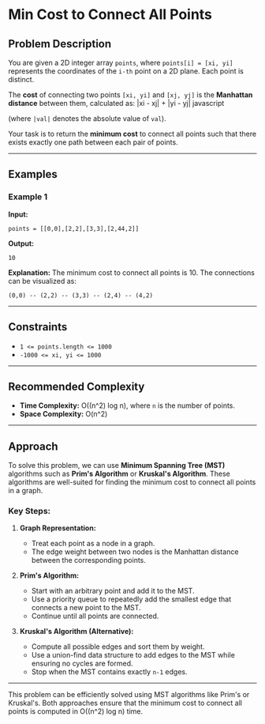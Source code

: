 # Min Cost to Connect All Points

## Problem Description

You are given a 2D integer array `points`, where `points[i] = [xi, yi]` represents the coordinates of the `i-th` point on a 2D plane. Each point is distinct.

The **cost** of connecting two points `[xi, yi]` and `[xj, yj]` is the **Manhattan distance** between them, calculated as:
|xi - xj| + |yi - yj|
javascript


(where `|val|` denotes the absolute value of `val`).

Your task is to return the **minimum cost** to connect all points such that there exists exactly one path between each pair of points.

---

## Examples

### Example 1

**Input:**
```
points = [[0,0],[2,2],[3,3],[2,44,2]]
```



**Output:**
```
10
```

**Explanation:**
The minimum cost to connect all points is 10. The connections can be visualized as:
```
(0,0) -- (2,2) -- (3,3) -- (2,4) -- (4,2)
```

---

## Constraints

- `1 <= points.length <= 1000`
- `-1000 <= xi, yi <= 1000`

---

## Recommended Complexity

- **Time Complexity:** O((n^2) log n), where `n` is the number of points.
- **Space Complexity:** O(n^2)

---

## Approach

To solve this problem, we can use **Minimum Spanning Tree (MST)** algorithms such as **Prim's Algorithm** or **Kruskal's Algorithm**. These algorithms are well-suited for finding the minimum cost to connect all points in a graph.

### Key Steps:

1. **Graph Representation:**
   - Treat each point as a node in a graph.
   - The edge weight between two nodes is the Manhattan distance between the corresponding points.

2. **Prim's Algorithm:**
   - Start with an arbitrary point and add it to the MST.
   - Use a priority queue to repeatedly add the smallest edge that connects a new point to the MST.
   - Continue until all points are connected.

3. **Kruskal's Algorithm (Alternative):**
   - Compute all possible edges and sort them by weight.
   - Use a union-find data structure to add edges to the MST while ensuring no cycles are formed.
   - Stop when the MST contains exactly `n-1` edges.

---


This problem can be efficiently solved using MST algorithms like Prim's or Kruskal's. Both approaches ensure that the minimum cost to connect all points is computed in O((n^2) log n) time.
